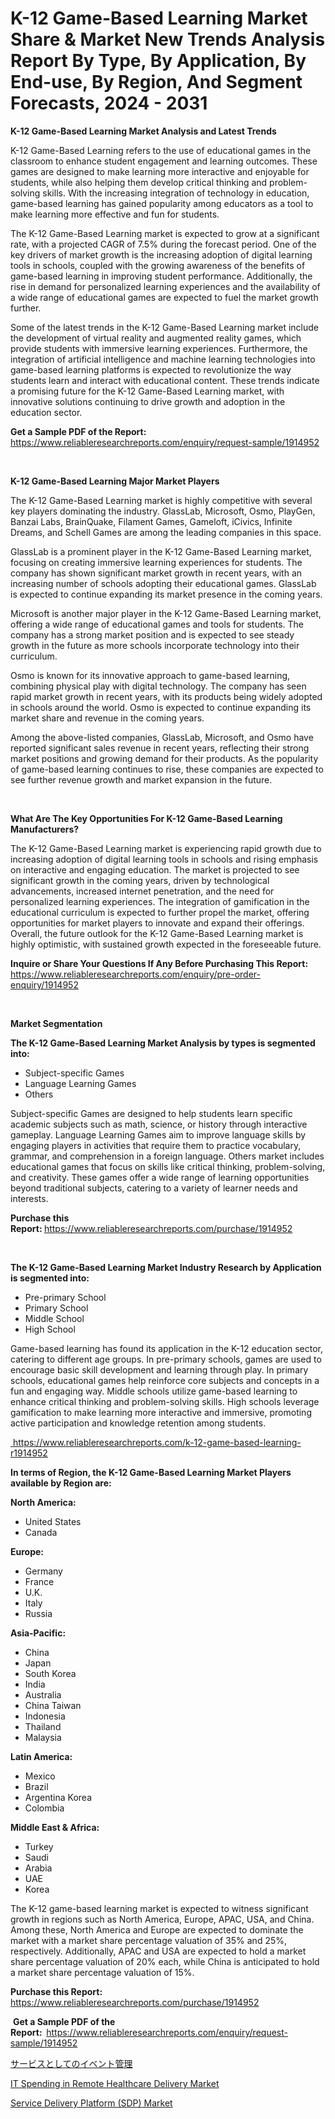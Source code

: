 <p><h1>K-12 Game-Based Learning Market Share & Market New Trends Analysis Report By Type, By Application, By End-use, By Region, And Segment Forecasts, 2024 - 2031</h1></p><p><strong>K-12 Game-Based Learning Market Analysis and Latest Trends</strong></p>
<p><p>K-12 Game-Based Learning refers to the use of educational games in the classroom to enhance student engagement and learning outcomes. These games are designed to make learning more interactive and enjoyable for students, while also helping them develop critical thinking and problem-solving skills. With the increasing integration of technology in education, game-based learning has gained popularity among educators as a tool to make learning more effective and fun for students.</p><p>The K-12 Game-Based Learning market is expected to grow at a significant rate, with a projected CAGR of 7.5% during the forecast period. One of the key drivers of market growth is the increasing adoption of digital learning tools in schools, coupled with the growing awareness of the benefits of game-based learning in improving student performance. Additionally, the rise in demand for personalized learning experiences and the availability of a wide range of educational games are expected to fuel the market growth further.</p><p>Some of the latest trends in the K-12 Game-Based Learning market include the development of virtual reality and augmented reality games, which provide students with immersive learning experiences. Furthermore, the integration of artificial intelligence and machine learning technologies into game-based learning platforms is expected to revolutionize the way students learn and interact with educational content. These trends indicate a promising future for the K-12 Game-Based Learning market, with innovative solutions continuing to drive growth and adoption in the education sector.</p></p>
<p><strong>Get a Sample PDF of the Report:&nbsp;</strong> <a href="https://www.reliableresearchreports.com/enquiry/request-sample/1914952">https://www.reliableresearchreports.com/enquiry/request-sample/1914952</a></p>
<p>&nbsp;</p>
<p><strong>K-12 Game-Based Learning Major Market Players</strong></p>
<p><p>The K-12 Game-Based Learning market is highly competitive with several key players dominating the industry. GlassLab, Microsoft, Osmo, PlayGen, Banzai Labs, BrainQuake, Filament Games, Gameloft, iCivics, Infinite Dreams, and Schell Games are among the leading companies in this space.</p><p>GlassLab is a prominent player in the K-12 Game-Based Learning market, focusing on creating immersive learning experiences for students. The company has shown significant market growth in recent years, with an increasing number of schools adopting their educational games. GlassLab is expected to continue expanding its market presence in the coming years.</p><p>Microsoft is another major player in the K-12 Game-Based Learning market, offering a wide range of educational games and tools for students. The company has a strong market position and is expected to see steady growth in the future as more schools incorporate technology into their curriculum.</p><p>Osmo is known for its innovative approach to game-based learning, combining physical play with digital technology. The company has seen rapid market growth in recent years, with its products being widely adopted in schools around the world. Osmo is expected to continue expanding its market share and revenue in the coming years.</p><p>Among the above-listed companies, GlassLab, Microsoft, and Osmo have reported significant sales revenue in recent years, reflecting their strong market positions and growing demand for their products. As the popularity of game-based learning continues to rise, these companies are expected to see further revenue growth and market expansion in the future.</p></p>
<p>&nbsp;</p>
<p><strong>What Are The Key Opportunities For K-12 Game-Based Learning Manufacturers?</strong></p>
<p><p>The K-12 Game-Based Learning market is experiencing rapid growth due to increasing adoption of digital learning tools in schools and rising emphasis on interactive and engaging education. The market is projected to see significant growth in the coming years, driven by technological advancements, increased internet penetration, and the need for personalized learning experiences. The integration of gamification in the educational curriculum is expected to further propel the market, offering opportunities for market players to innovate and expand their offerings. Overall, the future outlook for the K-12 Game-Based Learning market is highly optimistic, with sustained growth expected in the foreseeable future.</p></p>
<p><strong>Inquire or Share Your Questions If Any Before Purchasing This Report:</strong> <a href="https://www.reliableresearchreports.com/enquiry/pre-order-enquiry/1914952">https://www.reliableresearchreports.com/enquiry/pre-order-enquiry/1914952</a></p>
<p>&nbsp;</p>
<p><strong>Market Segmentation</strong></p>
<p><strong>The K-12 Game-Based Learning Market Analysis by types is segmented into:</strong></p>
<p><ul><li>Subject-specific Games</li><li>Language Learning Games</li><li>Others</li></ul></p>
<p><p>Subject-specific Games are designed to help students learn specific academic subjects such as math, science, or history through interactive gameplay. Language Learning Games aim to improve language skills by engaging players in activities that require them to practice vocabulary, grammar, and comprehension in a foreign language. Others market includes educational games that focus on skills like critical thinking, problem-solving, and creativity. These games offer a wide range of learning opportunities beyond traditional subjects, catering to a variety of learner needs and interests.</p></p>
<p><strong>Purchase this Report:&nbsp;</strong><a href="https://www.reliableresearchreports.com/purchase/1914952">https://www.reliableresearchreports.com/purchase/1914952</a></p>
<p>&nbsp;</p>
<p><strong>The K-12 Game-Based Learning Market Industry Research by Application is segmented into:</strong></p>
<p><ul><li>Pre-primary School</li><li>Primary School</li><li>Middle School</li><li>High School</li></ul></p>
<p><p>Game-based learning has found its application in the K-12 education sector, catering to different age groups. In pre-primary schools, games are used to encourage basic skill development and learning through play. In primary schools, educational games help reinforce core subjects and concepts in a fun and engaging way. Middle schools utilize game-based learning to enhance critical thinking and problem-solving skills. High schools leverage gamification to make learning more interactive and immersive, promoting active participation and knowledge retention among students.</p></p>
<p><a href="https://www.reliableresearchreports.com/k-12-game-based-learning-r1914952">&nbsp;https://www.reliableresearchreports.com/k-12-game-based-learning-r1914952</a></p>
<p><strong>In terms of Region, the K-12 Game-Based Learning Market Players available by Region are:</strong></p>
<p>
    <p> <strong> North America: </strong>
        <ul>
            <li>United States</li>
            <li>Canada</li>
        </ul>
        </p> 
    <p> <strong> Europe: </strong>
        <ul>
            <li>Germany</li>
            <li>France</li>
            <li>U.K.</li>
            <li>Italy</li>
            <li>Russia</li>
        </ul>
        </p> 
    <p> <strong> Asia-Pacific: </strong>
        <ul>
            <li>China</li>
            <li>Japan</li>
            <li>South Korea</li>
            <li>India</li>
            <li>Australia</li>
            <li>China Taiwan</li>
            <li>Indonesia</li>
            <li>Thailand</li>
            <li>Malaysia</li>
        </ul>
        </p> 
    <p> <strong> Latin America: </strong>
        <ul>
            <li>Mexico</li>
            <li>Brazil</li>
            <li>Argentina Korea</li>
            <li>Colombia</li>
        </ul>
        </p> 
    <p> <strong> Middle East & Africa: </strong>
        <ul>
            <li>Turkey</li>
            <li>Saudi</li>
            <li>Arabia</li>
            <li>UAE</li>
            <li>Korea</li>
        </ul>
    </p>
    </p>
<p><p>The K-12 game-based learning market is expected to witness significant growth in regions such as North America, Europe, APAC, USA, and China. Among these, North America and Europe are expected to dominate the market with a market share percentage valuation of 35% and 25%, respectively. Additionally, APAC and USA are expected to hold a market share percentage valuation of 20% each, while China is anticipated to hold a market share percentage valuation of 15%.</p></p>
<p><strong>Purchase this Report: </strong><a href="https://www.reliableresearchreports.com/purchase/1914952">https://www.reliableresearchreports.com/purchase/1914952</a></p>
<p>&nbsp;<strong>Get a Sample PDF of the Report:&nbsp;&nbsp;</strong><a href="https://www.reliableresearchreports.com/enquiry/request-sample/1914952">https://www.reliableresearchreports.com/enquiry/request-sample/1914952</a></p>
<p><strong></strong></p>
<p><p><a href="https://github.com/lababdou/Market-Research-Report-List-3/blob/main/948255562525.md">サービスとしてのイベント管理</a></p><p><a href="https://github.com/ElmoRunolfsson2023/Market-Research-Report-List-1/blob/main/it-spending-in-remote-healthcare-delivery-market.md">IT Spending in Remote Healthcare Delivery Market</a></p><p><a href="https://github.com/susanjprice2023/Market-Research-Report-List-1/blob/main/service-delivery-platform-sdp-market.md">Service Delivery Platform (SDP) Market</a></p></p>